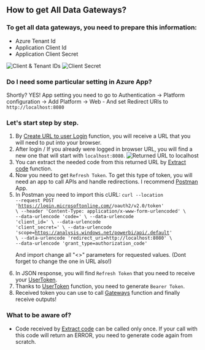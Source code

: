## How to get All Data Gateways?
### To get all data gateways, you need to prepare this information:
- Azure Tenant Id
- Application Client Id
- Application Client Secret

![Client & Tenant IDs](https://github.com/tirnovar/m-custom-functions/blob/master/Power%20BI%20REST%20API/src/img/Client%20%26%20Tenant%20IDs.png)
![Client Secret](https://github.com/tirnovar/m-custom-functions/blob/master/Power%20BI%20REST%20API/src/img/Client%20Secret.png)

### Do I need some particular setting in Azure App?
Shortly? YES! App setting you need to go to Authentication -> Platform configuration -> Add Platform -> Web - And set Redirect URIs to <code>http://localhost:8080</code>

### Let's start step by step.
1) By [Create URL to user Login](https://github.com/tirnovar/m-custom-functions/blob/master/Power%20BI%20REST%20API/Gateways/Build%20Initial%20Call%20URL/get-InitialCallURLToUserToken.pq) function, you will receive a URL that you will need to put into your browser.
2) After login / If you already were logged in browser URL, you will find a new one that will start with <code>localhost:8080</code>.
![Returned URL to localhost](https://github.com/tirnovar/m-custom-functions/blob/master/Power%20BI%20REST%20API/src/img/Returned%20URL%20to%20localhost.png)
3) You can extract the needed code from this returned URL by [Extract code](https://github.com/tirnovar/m-custom-functions/blob/master/Power%20BI%20REST%20API/Gateways/Extract%20Code%20From%20URL/get-CodeFromURL.pq) function.
4) Now you need to get <code>Refresh Token</code>. To get this type of token, you will need an app to call APIs and handle redirections. I recommend [Postman](https://www.postman.com/) App.
5) In Postman you need to import this cURL: <code>curl --location --request POST 'https://login.microsoftonline.com/<AzureTenantID>/oauth2/v2.0/token' \ --header 'Content-Type: application/x-www-form-urlencoded' \ --data-urlencode 'code=<ExportedCode>' \ --data-urlencode 'client_id=<ApplicationClientId>' \ --data-urlencode 'client_secret=<ApplicationClientSecret>' \ --data-urlencode 'scope=https://analysis.windows.net/powerbi/api/.default' \ --data-urlencode 'redirect_uri=http://localhost:8080' \ --data-urlencode 'grant_type=authorization_code'</code> <p> <p> And import change all "<>" parameters for requested values. (Dont forget to change the one in URL also!)
6) In JSON response, you will find <code>Refresh Token</code> that you need to receive your [UserToken](https://github.com/tirnovar/m-custom-functions/blob/master/Power%20BI%20REST%20API/Gateways/Get%20User%20Token/get-UserToken.pq).
7) Thanks to [UserToken](https://github.com/tirnovar/m-custom-functions/blob/master/Power%20BI%20REST%20API/Gateways/Get%20User%20Token/get-UserToken.pq) function, you need to generate <code>Bearer Token</code>.
8) Received token you can use to call [Gateways](https://github.com/tirnovar/m-custom-functions/blob/master/Power%20BI%20REST%20API/Gateways/Get%20Gateways/get-Gateways.pq) function and finally receive outputs!
  
### What to be aware of?
- Code received by [Extract code](https://github.com/tirnovar/m-custom-functions/blob/master/Power%20BI%20REST%20API/Gateways/Extract%20Code%20From%20URL/get-CodeFromURL.pq) can be called only once. If your call with this code will return an ERROR, you need to generate code again from scratch.

